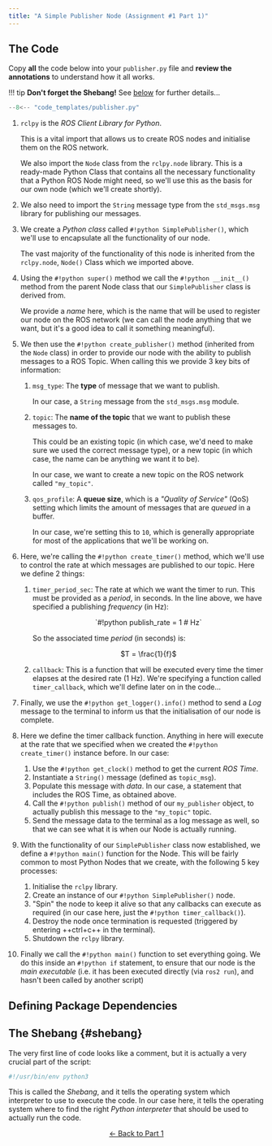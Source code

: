 ```yaml
---  
title: "A Simple Publisher Node (Assignment #1 Part 1)"
---
```


## The Code

Copy **all** the code below into your `publisher.py` file and **review the annotations** to understand how it all works.

!!! tip
    **Don't forget the Shebang!** See [below](#shebang) for further details...

```python title="publisher.py"
--8<-- "code_templates/publisher.py"
```

1. `rclpy` is the *ROS Client Library for Python*. 
    
    This is a vital import that allows us to create ROS nodes and initialise them on the ROS network.
    
    We also import the `Node` class from the `rclpy.node` library. This is a ready-made Python Class that contains all the necessary functionality that a Python ROS Node might need, so we'll use this as the basis for our own node (which we'll create shortly).

2. We also need to import the `String` message type from the `std_msgs.msg` library for publishing our messages.

3. We create a *Python class* called `#!python SimplePublisher()`, which we'll use to encapsulate all the functionality of our node.
    
    The vast majority of the functionality of this node is inherited from the `rclpy.node`, `Node()` Class which we imported above. 

4. Using the `#!python super()` method we call the `#!python __init__()` method from the parent Node class that our `SimplePublisher` class is derived from.
    
    We provide a *name* here, which is the name that will be used to register our node on the ROS network (we can call the node anything that we want, but it's a good idea to call it something meaningful).

5. We then use the `#!python create_publisher()` method (inherited from the `Node` class) in order to provide our node with the ability to publish messages to a ROS Topic. When calling this we provide 3 key bits of information:

    1. `msg_type`: The **type** of message that we want to publish.
        
        In our case, a `String` message from the `std_msgs.msg` module.
    
    1. `topic`: The **name of the topic** that we want to publish these messages to.
        
        This could be an existing topic (in which case, we'd need to make sure we used the correct message type), or a new topic (in which case, the name can be anything we want it to be).
        
        In our case, we want to create a new topic on the ROS network called `"my_topic"`.
    
    1. `qos_profile`: A **queue size**, which is a *"Quality of Service"* (QoS) setting which limits the amount of messages that are *queued* in a buffer. 
    
        In our case, we're setting this to `10`, which is generally appropriate for most of the applications that we'll be working on.

6. Here, we're calling the `#!python create_timer()` method, which we'll use to control the rate at which messages are published to our topic. Here we define 2 things:

    1. `timer_period_sec`: The rate at which we want the timer to run. This must be provided as a *period*, in seconds. In the line above, we have specified a publishing *frequency* (in Hz):
    
        <center>`#!python publish_rate = 1 # Hz`</center>
        
        So the associated time *period* (in seconds) is: 

        <center>$T = \frac{1}{f}$</center>

    1. `callback`: This is a function that will be executed every time the timer elapses at the desired rate (1 Hz). We're specifying a function called `timer_callback`, which we'll define later on in the code...

7. Finally, we use the `#!python get_logger().info()` method to send a *Log* message to the terminal to inform us that the initialisation of our node is complete.

8. Here we define the timer callback function. Anything in here will execute at the rate that we specified when we created the `#!python create_timer()` instance before. In our case:

    1. Use the `#!python get_clock()` method to get the current *ROS Time*.
    1. Instantiate a `String()` message (defined as `topic_msg`).
    1. Populate this message with *data*. In our case, a statement that includes the ROS Time, as obtained above.
    1. Call the `#!python publish()` method of our `my_publisher` object, to actually publish this message to the `"my_topic"` topic.
    1. Send the message data to the terminal as a log message as well, so that we can see what it is when our Node is actually running.

9. With the functionality of our `SimplePublisher` class now established, we define a `#!python main()` function for the Node. This will be fairly common to most Python Nodes that we create, with the following 5 key processes:

    1. Initialise the `rclpy` library.
    1. Create an instance of our `#!python SimplePublisher()` node.
    1. "Spin" the node to keep it alive so that any callbacks can execute as required (in our case here, just the `#!python timer_callback()`). 
    1. Destroy the node once termination is requested (triggered by entering ++ctrl+c++ in the terminal).
    1. Shutdown the `rclpy` library.

10. Finally we call the `#!python main()` function to set everything going. We do this inside an `#!python if` statement, to ensure that our node is the *main executable* (i.e. it has been executed directly (via `ros2 run`), and hasn't been called by another script)

## Defining Package Dependencies

## The Shebang {#shebang}

The very first line of code looks like a comment, but it is actually a very crucial part of the script:

```python
#!/usr/bin/env python3
```

This is called the *Shebang*, and it tells the operating system which interpreter to use to execute the code. In our case here, it tells the operating system where to find the right *Python interpreter* that should be used to actually run the code.
    
<p align="center">
  <a href="../../part1#pub_ret">&#8592; Back to Part 1</a>
</p>